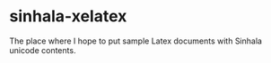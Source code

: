 # sinhala-xelatex
The place where I hope to put sample Latex documents with Sinhala unicode contents.
